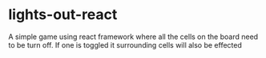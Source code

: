 # lights-out-react
A simple game using react framework where all the cells on the board need to be turn off. If one is toggled it surrounding cells will also be effected
